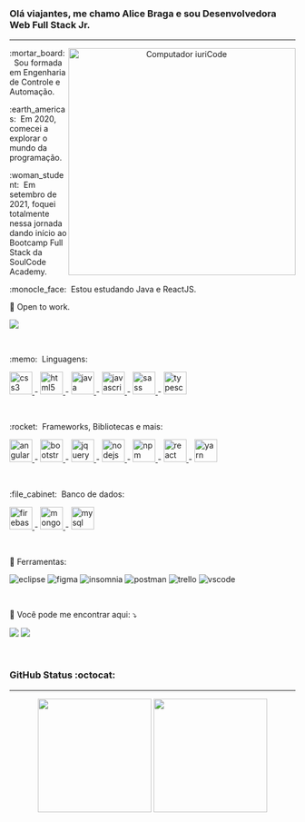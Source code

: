 ### Olá viajantes, me chamo Alice Braga e sou Desenvolvedora Web Full Stack Jr.

<hr/>

</p>

<div align="center">
  <img
    src="https://raw.githubusercontent.com/MicaelliMedeiros/micaellimedeiros/master/image/computer-illustration.png"
    min-width="400px"
    max-width="400px"
    width="400px"
    align="right"
    alt="Computador iuriCode"
  />

  <p align="left">
    :mortar_board:&nbsp; Sou formada em Engenharia de Controle e Automação.
  </p>

  <p align="left">
    :earth_americas:&nbsp; Em 2020, comecei a explorar o mundo da programação.
  </p>

  <p align="left">
    :woman_student:&nbsp; Em setembro de 2021, foquei totalmente nessa jornada dando início ao Bootcamp Full Stack da SoulCode Academy.
  </p>

  <p align="left">
    :monocle_face:&nbsp; Estou estudando Java e ReactJS.
  </p>
  
  <p align="left">
    🦄 Open to work.
  </p>
  
  <div align="left">
    
  ![](https://komarev.com/ghpvc/?username=aliicebraga&color=orange&style=flat-square)
  </div>

  <br />

  <p align="left">
    :memo:&nbsp; Linguagens: 
    <div align="left">
      <a href="https://developer.mozilla.org/pt-BR/docs/Web/CSS">
         <img src="https://cdn.jsdelivr.net/gh/devicons/devicon/icons/css3/css3-plain.svg" alt="css3" width="40" height="40"/>
      </a>
      <span>-</span>
      <a href="https://developer.mozilla.org/pt-BR/docs/Web/HTML">
         <img src="https://cdn.jsdelivr.net/gh/devicons/devicon/icons/html5/html5-plain.svg" alt="html5" width="40" height="40"/>
      </a>
      <span>-</span>
      <a href="https://www.java.com/pt-BR/">
         <img src="https://cdn.jsdelivr.net/gh/devicons/devicon/icons/java/java-original.svg" alt="java" width="40" height="40"/>
      </a> 
      <span>-</span>
      <a href="https://developer.mozilla.org/en-US/docs/Web/JavaScript">
         <img src="https://cdn.jsdelivr.net/gh/devicons/devicon/icons/javascript/javascript-original.svg" alt="javascript" width="40" height="40"/>
      </a>
      <span>-</span>
      <a href="https://sass-lang.com/">
         <img src="https://cdn.jsdelivr.net/gh/devicons/devicon/icons/sass/sass-original.svg" alt="sass" width="40" height="40"/>
      </a>
      <span>-</span>
      <a href="https://www.typescriptlang.org/">
         <img src="https://cdn.jsdelivr.net/gh/devicons/devicon/icons/typescript/typescript-original.svg" alt="typescript" width="40" height="40"/>
      </a>
    </div>
  </p>

  <br />
  
  
  <p align="left">
    :rocket:&nbsp; Frameworks, Bibliotecas e mais: 
    <div align="left">
      <a href="https://angular.io/">
         <img src="https://cdn.jsdelivr.net/gh/devicons/devicon/icons/angularjs/angularjs-original.svg" alt="angular" width="40" height="40"/>
      </a>
      <span>-</span>
      <a href="https://getbootstrap.com/">
         <img src="https://cdn.jsdelivr.net/gh/devicons/devicon/icons/bootstrap/bootstrap-original.svg" alt="bootstrap" width="40" height="40"/>
      </a>
      <span>-</span>
      <a href="https://jquery.com/">
         <img src="https://cdn.jsdelivr.net/gh/devicons/devicon/icons/jquery/jquery-plain-wordmark.svg" alt="jquery" width="40" height="40"/>
      </a>
      <span>-</span>
      <a href="https://nodejs.org/en/about/">
         <img src="https://cdn.jsdelivr.net/gh/devicons/devicon/icons/nodejs/nodejs-original-wordmark.svg" alt="nodejs" width="40" height="40"/>
      </a> 
      <span>-</span>
      <a href="https://www.npmjs.com/">
         <img src="https://cdn.jsdelivr.net/gh/devicons/devicon/icons/npm/npm-original-wordmark.svg" alt="npm" width="40" height="40"/>
      </a> 
      <span>-</span>
      <a href="https://reactjs.org/">
         <img src="https://cdn.jsdelivr.net/gh/devicons/devicon/icons/react/react-original-wordmark.svg" alt="react" width="40" height="40"/>
      </a> 
      <span>-</span>
      <a href="https://yarnpkg.com/">
         <img src="https://cdn.jsdelivr.net/gh/devicons/devicon/icons/yarn/yarn-original-wordmark.svg" alt="yarn" width="40" height="40"/>
      </a> 
    </div>
  </p>

  <br />
  
  <p align="left">
   :file_cabinet:&nbsp; Banco de dados: 
    <div align="left">
      <a href="https://firebase.google.com/">
         <img src="https://cdn.jsdelivr.net/gh/devicons/devicon/icons/firebase/firebase-plain.svg" alt="firebase" width="40" height="40"/>
      </a> 
      <span>-</span>
      <a href="https://www.mongodb.com/">
         <img src="https://cdn.jsdelivr.net/gh/devicons/devicon/icons/mongodb/mongodb-original-wordmark.svg" alt="mongodb" width="40" height="40"/>
      </a> 
      <span>-</span>
      <a href="https://www.mysql.com/">
         <img src="https://cdn.jsdelivr.net/gh/devicons/devicon/icons/mysql/mysql-original-wordmark.svg" alt="mysql" width="40" height="40"/>
      </a>
    </div>
  </p>

  <br />

  <p align="left">
    💼 Ferramentas:
  <div align="left">
    <img src="https://img.shields.io/badge/-Eclipse-333333?style=flat&logo=eclipse-ide&logoColor=2C2255" alt="eclipse" />
    <img src="https://img.shields.io/badge/-Figma-333333?style=flat&logo=figma&logoColor=007ACC" alt="figma" />
    <img src="https://img.shields.io/badge/-Insomnia-333333?style=flat&logo=insomnia&logoColor=007ACC" alt="insomnia" />
    <img src="https://img.shields.io/badge/-Postman-333333?style=flat&logo=postman&logoColor=007ACC" alt="postman" />
    <img src="https://img.shields.io/badge/-Trello-333333?style=flat&logo=trello&logoColor=007ACC" alt="trello" />
    <img src="https://img.shields.io/badge/-Visual%20Studio%20Code-333333?style=flat&logo=visual-studio-code&logoColor=007ACC" alt="vscode" />
  </div>
  
  </p>
<br />
  <p align="left">
    💌 Você pode me encontrar aqui: ⤵️ <br/>
    <div align="left">
      <a href = "mailto:aliicebraga.dev@gmail.com"><img src="https://img.shields.io/badge/-Gmail-%23DD0031.svg?style=for-the-badge&logo=gmail&logoColor=white" target="_blank"></a>
      <a href="https://www.linkedin.com/in/alicebragadasilva/" target="_blank"><img src="https://img.shields.io/badge/-LinkedIn-%230077B5?style=for-the-badge&logo=linkedin&logoColor=white" target="_blank"></a> 
    </div>
  </p>
</div>
<br />


<h3>GitHub Status :octocat:</h3>
<hr/>

<div align="center">
  <img
    height="200em"
    src="https://github-readme-stats.vercel.app/api?username=aliicebraga&show_icons=true&title_color=7A6959&text_color=C76100&icon_color=7A6959&bg_color=292636&include_all_commits=true&count_private=true&cache_seconds=2300"
  />
  <img
    height="200em"
    src="https://github-readme-stats.vercel.app/api/top-langs/?username=aliicebraga&hide=html&show_icons=true&title_color=7A6959&text_color=C76100&icon_color=7A6959&bg_color=292636&cache_seconds=2300"
  />
</div>

